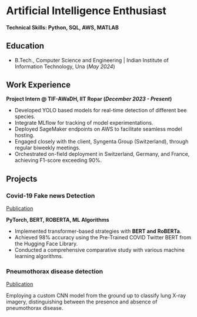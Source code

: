 # Artificial Intelligence Enthusiast

#### Technical Skills: Python, SQL, AWS, MATLAB

## Education
- B.Tech., Computer Science and Engineering | Indian Institute of Information Technology, Una (_May 2024_)								       		

## Work Experience
**Project Intern @ TIF-AWaDH, IIT Ropar (_December 2023 - Present_)**
- Developed YOLO based models for real-time detection of different bee species.
- Integrate MLflow for tracking of model experimentations.
- Deployed SageMaker endpoints on AWS to facilitate seamless model hosting.
- Engaged closely with the client, Syngenta Group (Switzerland), through regular biweekly meetings.
- Orchestrated on-field deployment in Switzerland, Germany, and France, achieving F1-score exceeding 90%.


## Projects
### Covid-19 Fake news Detection
[Publication](https://www.mdpi.com/1424-8220/22/8/3048)

**PyTorch, BERT, ROBERTA, ML Algorithms**
- Implemented transformer-based strategies with **BERT and RoBERTa**.
- Achieved 98% accuracy using the Pre-Trained COVID Twitter BERT from the Hugging Face Library.
- Conducted a comprehensive comparative study with various machine learning algorithms.

### Pneumothorax disease detection
[Publication](https://www.mdpi.com/1424-8220/22/11/4240)

Employing a custom CNN model from the ground up to classify lung X-ray imagery, distinguishing between the
presence and absence of pneumothorax disease.

